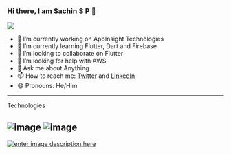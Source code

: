 ### Hi there, I am Sachin S P 👋
![](https://komarev.com/ghpvc/?username=SachinPremkuma&label=PROFILE+VIEWS&&color=green)


- 🔭 I’m currently working on AppInsight Technologies
- 🌱 I’m currently learning Flutter, Dart and Firebase
- 👯 I’m looking to collaborate on Flutter
- 🤔 I’m looking for help with AWS
- 💬 Ask me about Anything 
- 📫 How to reach me: [Twitter](https://twitter.com/Sachinsoraturar) and [LinkedIn](https://www.linkedin.com/in/sachin-s-p-b67001153/)
- 😄 Pronouns: He/Him
 ------------------
 Technologies
 
 ![image]({https://img.shields.io/badge/Dart-0175C2?style=for-the-badge&logo=dart&logoColor=white})
 ![image]({https://img.shields.io/badge/Flutter-02569B?style=for-the-badge&logo=flutter&logoColor=white})
 ---------------------
[![enter image description here](https://github-readme-stats.vercel.app/api?username=SachinPremkumar&count_private=true&show_icons=true&theme=radical&hide_rank=false)](https://github.com/anuraghazra/github-readme-stats)
